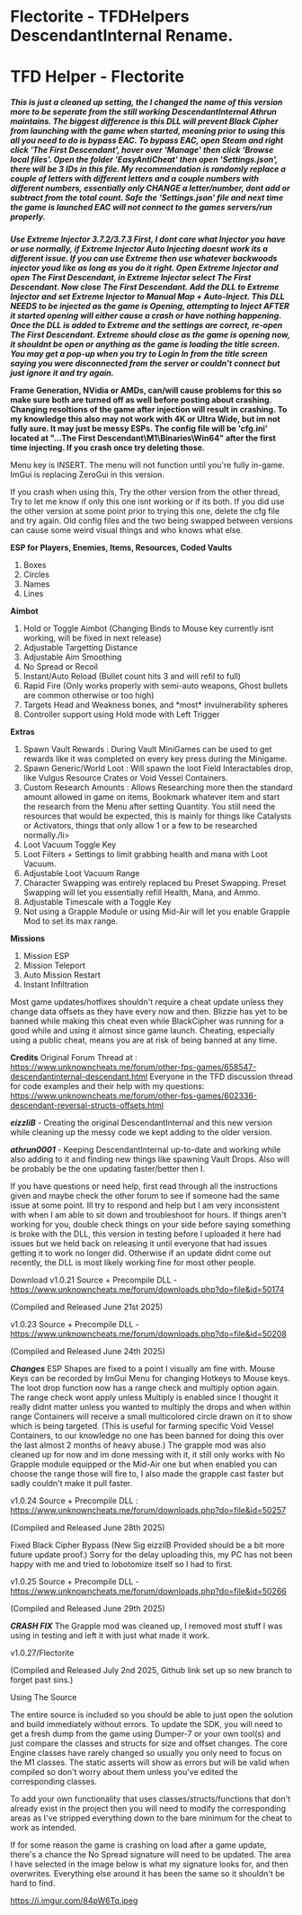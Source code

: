 # Flectorite - TFDHelpers DescendantInternal Rename.
<h1>TFD Helper - Flectorite</h1>

<h5>This is just a cleaned up setting, the I changed the name of this version more to be seperate from the still working DescendantInternal Athrun maintains.
The biggest difference is this DLL will prevent Black Cipher from launching with the game when started, meaning prior to using this all you need to do is bypass EAC.
To bypass EAC, open Steam and right click 'The First Descendant', hover over 'Manage' then click 'Browse local files'. Open the folder 'EasyAntiCheat' then open 'Settings.json', there will be 3 IDs in this file. My recommendation is randomly replace a couple of letters with different letters and a couple numbers with different numbers, essentially only CHANGE a letter/number, dont add or subtract from the total count. Safe the 'Settings.json' file and next time the game is launched EAC will not connect to the games servers/run properly.</h5>

***Use Extreme Injector 3.7.2/3.7.3 First, I dont care what Injector you have or use normally, if Extreme Injector Auto Injecting doesnt work its a different issue. If you can use Extreme then use whatever backwoods injector youd like as long as you do it right.
Open Extreme Injector and open The First Descendant, in Extreme Injector select The First Descendant. Now close The First Descendant. Add the DLL to Extreme Injector and set Extreme Injector to Manual Map + Auto-Inject. This DLL NEEDS to be injected as the game is Opening, attempting to Inject AFTER it started opening will either cause a crash or have nothing happening. Once the DLL is added to Extreme and the settings are correct, re-open The First Descendant. Extreme should close as the game is opening now, it shouldnt be open or anything as the game is loading the title screen. You may get a pop-up when you try to Login In from the title screen saying you were disconnected from the server or couldn't connect but just ignore it and try again.***



**Frame Generation, NVidia or AMDs, can/will cause problems for this so make sure both are turned off as well before posting about crashing.
Changing resoltions of the game after injection will result in crashing.
To my knowledge this also may not work with 4K or Ultra Wide, but im not fully sure. It may just be messy ESPs.
The config file will be 'cfg.ini' located at "...The First Descendant\M1\Binaries\Win64" after the first time injecting. If you crash once try deleting those.**



Menu key is INSERT.
The menu will not function until you're fully in-game.
ImGui is replacing ZeroGui in this version.

If you crash when using this, Try the other version from the other thread, Try to let me know if only this one isnt working or if its both. If you did use the other version at some point prior to trying this one, delete the cfg file and try again. Old config files and the two being swapped between versions can cause some weird visual things and who knows what else.

**ESP for Players, Enemies, Items, Resources, Coded Vaults**
<ol>
  <li>Boxes</li>
  <li>Circles</li>
  <li>Names</li>
  <li>Lines</li>
</ol>

**Aimbot**
<ol>
  <li>Hold or Toggle Aimbot (Changing Binds to Mouse key currently isnt working, will be fixed in next release)</li>
  <li>Adjustable Targetting Distance</li>
  <li>Adjustable Aim Smoothing</li>
  <li>No Spread or Recoil</li>
  <li>Instant/Auto Reload (Bullet count hits 3 and will refil to full)</li>
  <li>Rapid Fire (Only works properly with semi-auto weapons, Ghost bullets are common otherwise or too high)</li>
  <li>Targets Head and Weakness bones, and *most* invulnerability spheres</li>
  <li>Controller support using Hold mode with Left Trigger</li>
</ol>

**Extras**
<ol>
  <li>Spawn Vault Rewards : During Vault MiniGames can be used to get rewards like it was completed on every key press during the Minigame.</li>
  <li>Spawn Generic/World Loot : Will spawn the loot Field Interactables drop, like Vulgus Resource Crates or Void Vessel Containers.</li>
  <li>Custom Research Amounts : Allows Researching more then the standard amount allowed in game on items, Bookmark whatever item and start the research from the Menu after setting Quantity. You still need the resources that would be expected, this is mainly for   things like Catalysts or Activators, things that only allow 1 or a few to be researched normally./li>
  <li>Loot Vacuum Toggle Key</li>
  <li>Loot Filters + Settings to limit grabbing health and mana with Loot Vacuum.</li>
  <li>Adjustable Loot Vacuum Range</li>
  <li>Character Swapping was entirely replaced bu Preset Swapping. Preset Swapping will let you essentially refill Health, Mana, and Ammo.</li>
  <li>Adjustable Timescale with a Toggle Key</li>
  <li>Not using a Grapple Module or using Mid-Air will let you enable Grapple Mod to set its max range.</li>
</ol>

**Missions**
<ol>
<li>Mission ESP</li>
<li>Mission Teleport</li>
<li>Auto Mission Restart</li>
<li>Instant Infiltration</li>
</ol>

Most game updates/hotfixes shouldn't require a cheat update unless they change data offsets as they have every now and then. Blizzie has yet to be banned while making this cheat even while BlackCipher was running for a good while and using it almost since game launch. Cheating, especially using a public cheat, means you are at risk of being banned at any time.

**Credits**
Original Forum Thread at : https://www.unknowncheats.me/forum/other-fps-games/658547-descendantinternal-descendant.html
Everyone in the TFD discussion thread for code examples and their help with my questions: https://www.unknowncheats.me/forum/other-fps-games/602336-descendant-reversal-structs-offsets.html

***eizzliB*** - Creating the original DescendantInternal and this new version while cleaning up the messy code we kept adding to the older version.

***athrun0001*** - Keeping DescendantInternal up-to-date and working while also adding to it and finding new things like spawning Vault Drops. Also will be probably be the one updating faster/better then I.


If you have questions or need help, first read through all the instructions given and maybe check the other forum to see if someone had the same issue at some point. Ill try to respond and help but I am very inconsistent with when I am able to sit down and troubleshoot for hours.
If things aren't working for you, double check things on your side before saying something is broke with the DLL, this version in testing before I uploaded it here had issues but we held back on releasing it until everyone that had issues getting it to work no longer did. Otherwise if an update didnt come out recently, the DLL is most likely working fine for most other people.


Download
v1.0.21
Source + Precompile DLL - https://www.unknowncheats.me/forum/downloads.php?do=file&id=50174

(Compiled and Released June 21st 2025)


v1.0.23
Source + Precompile DLL - https://www.unknowncheats.me/forum/downloads.php?do=file&id=50208

(Compiled and Released June 24th 2025)

***Changes***
ESP Shapes are fixed to a point I visually am fine with. 
Mouse Keys can be recorded by ImGui Menu for changing Hotkeys to Mouse keys.
The loot drop function now has a range check and multiply option again. 
The range check wont apply unless Multiply is enabled since I thought it really didnt matter unless you wanted to multiply the drops and when within range Containers will receive a small multicolored circle drawn on it to show which is being targeted. (This is useful for farming specific Void Vessel Containers, to our knowledge no one has been banned for doing this over the last almost 2 months of heavy abuse.)
The grapple mod was also cleaned up for now and im done messing with it, it still only works with No Grapple module equipped or the Mid-Air one but when enabled you can choose the range those will fire to, I also made the grapple cast faster but sadly couldn't make it pull faster.

v1.0.24
Source + Precompile DLL : https://www.unknowncheats.me/forum/downloads.php?do=file&id=50257

(Compiled and Released June 28th 2025)

Fixed Black Cipher Bypass (New Sig eizzilB Provided should be a bit more future update proof.)
Sorry for the delay uploading this, my PC has not been happy with me and tried to lobotomize itself so I had to first.

v1.0.25
Source + Precompile DLL - https://www.unknowncheats.me/forum/downloads.php?do=file&id=50266

(Compiled and Released June 29th 2025)

***CRASH FIX***
The Grapple mod was cleaned up, I removed most stuff I was using in testing and left it with just what made it work.

v1.0.27/Flectorite

(Compiled and Released July 2nd 2025, Github link set up so new branch to forget past sins.)


Using The Source

The entire source is included so you should be able to just open the solution and build immediately without errors.
To update the SDK, you will need to get a fresh dump from the game using Dumper-7 or your own tool(s) and just compare the classes and structs for size and offset changes. The core Engine classes have rarely changed so usually you only need to focus on the M1 classes.
The static asserts will show as errors but will be valid when compiled so don't worry about them unless you've edited the corresponding classes.

To add your own functionality that uses classes/structs/functions that don't already exist in the project then you will need to modify the corresponding areas as I've stripped everything down to the bare minimum for the cheat to work as intended.

If for some reason the game is crashing on load after a game update, there's a chance the No Spread signature will need to be updated. The area I have selected in the image below is what my signature looks for, and then overwrites. Everything else around it has been the same so it shouldn't be hard to find.

https://i.imgur.com/84pW6Tq.jpeg
